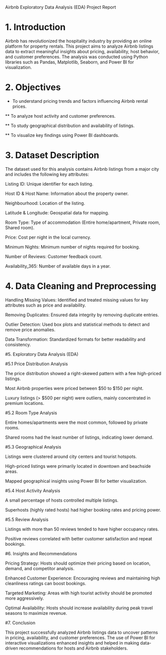 Airbnb Exploratory Data Analysis (EDA) Project Report

# 1. Introduction

Airbnb has revolutionized the hospitality industry by providing an online platform for property rentals. This project aims to analyze Airbnb listings data to extract meaningful insights about pricing, availability, host behavior, and customer preferences. The analysis was conducted using Python libraries such as Pandas, Matplotlib, Seaborn, and Power BI for visualization.

# 2. Objectives

* To understand pricing trends and factors influencing Airbnb rental prices.

** To analyze host activity and customer preferences.

** To study geographical distribution and availability of listings.

** To visualize key findings using Power BI dashboards.

# 3. Dataset Description

The dataset used for this analysis contains Airbnb listings from a major city and includes the following key attributes:

Listing ID: Unique identifier for each listing.

Host ID & Host Name: Information about the property owner.

Neighbourhood: Location of the listing.

Latitude & Longitude: Geospatial data for mapping.

Room Type: Type of accommodation (Entire home/apartment, Private room, Shared room).

Price: Cost per night in the local currency.

Minimum Nights: Minimum number of nights required for booking.

Number of Reviews: Customer feedback count.

Availability_365: Number of available days in a year.

# 4. Data Cleaning and Preprocessing

Handling Missing Values: Identified and treated missing values for key attributes such as price and availability.

Removing Duplicates: Ensured data integrity by removing duplicate entries.

Outlier Detection: Used box plots and statistical methods to detect and remove price anomalies.

Data Transformation: Standardized formats for better readability and consistency.

#5. Exploratory Data Analysis (EDA)

#5.1 Price Distribution Analysis

The price distribution showed a right-skewed pattern with a few high-priced listings.

Most Airbnb properties were priced between $50 to $150 per night.

Luxury listings (> $500 per night) were outliers, mainly concentrated in premium locations.

#5.2 Room Type Analysis

Entire homes/apartments were the most common, followed by private rooms.

Shared rooms had the least number of listings, indicating lower demand.

#5.3 Geographical Analysis

Listings were clustered around city centers and tourist hotspots.

High-priced listings were primarily located in downtown and beachside areas.

Mapped geographical insights using Power BI for better visualization.

#5.4 Host Activity Analysis

A small percentage of hosts controlled multiple listings.

Superhosts (highly rated hosts) had higher booking rates and pricing power.

#5.5 Review Analysis

Listings with more than 50 reviews tended to have higher occupancy rates.

Positive reviews correlated with better customer satisfaction and repeat bookings.

#6. Insights and Recommendations

Pricing Strategy: Hosts should optimize their pricing based on location, demand, and competitor analysis.

Enhanced Customer Experience: Encouraging reviews and maintaining high cleanliness ratings can boost bookings.

Targeted Marketing: Areas with high tourist activity should be promoted more aggressively.

Optimal Availability: Hosts should increase availability during peak travel seasons to maximize revenue.

#7. Conclusion

This project successfully analyzed Airbnb listings data to uncover patterns in pricing, availability, and customer preferences. The use of Power BI for interactive visualizations enhanced insights and helped in making data-driven recommendations for hosts and Airbnb stakeholders.
